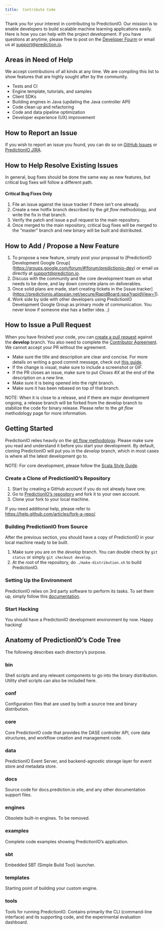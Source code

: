 ```yaml
---
title:  Contribute Code
---
```


Thank you for your interest in contributing to PredictionIO. Our mission is to
enable developers to build scalable machine learning applications easily. Here is how you can help with the project development. If you have questions at anytime, please free to post on the [Developer Fourm](https://groups.google.com/forum/#!forum/predictionio-dev) or email us at support@prediction.io.

## Areas in Need of Help

We accept contributions of all kinds at any time. We are compiling this list to
show features that are highly sought after by the community.

- Tests and CI
- Engine template, tutorials, and samples
- Client SDKs
- Building engines in Java (updating the Java controller API)
- Code clean up and refactoring
- Code and data pipeline optimization
- Developer experience (UX) improvement

## How to Report an Issue

If you wish to report an issue you found,  you can do so on [GitHub Issues](https://github.com/PredictionIO/PredictionIO/issues)
or [PredictionIO JIRA](https://predictionio.atlassian.net).

## How to Help Resolve Existing Issues

In general, bug fixes should be done the same way as new features, but critical
bug fixes will follow a different path.

#### Critical Bug Fixes Only

1. File an issue against the issue tracker if there isn't one already.
2. Create a new hotfix branch described by the *git flow* methodology, and write
   the fix in that branch.
3. Verify the patch and issue a pull request to the main repository.
4. Once merged to the main repository, critical bug fixes will be merged to the
   "master" branch and new binary will be built and distributed.
   

## How to Add / Propose a New Feature

1. To propose a new feature, simply post your proposal to [PredictionIO
   Development Google Group]
   (https://groups.google.com/forum/#!forum/predictionio-dev) or email us directly at support@prediction.io.
2. Discuss with the community and the core development team on what needs to be
   done, and lay down concrete plans on deliverables.
3. Once solid plans are made, start creating tickets in the [issue tracker]
   (https://predictionio.atlassian.net/secure/RapidBoard.jspa?rapidView=1).
4. Work side by side with other developers using PredictionIO Development Google
   Group as primary mode of communication. You never know if someone else has a
   better idea. ;)
  

## How to Issue a Pull Request

When you have finished your code, you can [create a pull
request](https://help.github.com/articles/creating-a-pull-request/) against the
**develop** branch. You also need to complete the [Contributor Agreement](http://prediction.io/cla). We cannot accept your PR without the agreement.

- Make sure the title and description are clear and concise. For more details on
  writing a good commit message, check out [this
  guide](http://tbaggery.com/2008/04/19/a-note-about-git-commit-messages.html).
- If the change is visual, make sure to include a screenshot or GIF.
- If the PR closes an issue, make sure to put *Closes #X* at the end of the
  description on a new line.
- Make sure it is being opened into the right branch.
- Make sure it has been rebased on top of that branch.

NOTE: When it is close to a release, and if there are major development ongoing, a
release branch will be forked from the develop branch to stabilize the code for
binary release. Please refer to the *git flow* methodology page for more
information.

## Getting Started

PredictionIO relies heavily on the [git flow methodology](
http://nvie.com/posts/a-successful-git-branching-model/). Please make sure you
read and understand it before you start your development. By default, cloning
PredictionIO will put you in the *develop* branch, which in most cases is where
all the latest development go to.

NOTE: For core development, please follow the [Scala Style Guide](http://docs.scala-lang.org/style/).

### Create a Clone of PredictionIO’s Repository

1. Start by creating a GitHub account if you do not already have one.
2. Go to [PredictionIO’s
   repository](https://github.com/PredictionIO/PredictionIO) and fork it to your
   own account.
3. Clone your fork to your local machine.

If you need additional help, please refer to
https://help.github.com/articles/fork-a-repo/.

### Building PredictionIO from Source

After the previous section, you should have a copy of PredictionIO in your local
machine ready to be built.

1. Make sure you are on the *develop* branch. You can double check by `git
   status` or simply `git checkout develop`.
2. At the root of the repository, do `./make-distribution.sh` to build
   PredictionIO.

### Setting Up the Environment

PredictionIO relies on 3rd party software to perform its tasks. To set them up,
simply follow this [documentation](
http://docs.prediction.io/install/install-sourcecode/#installing-dependencies).

### Start Hacking

You should have a PredictionIO development environment by now. Happy hacking!

## Anatomy of PredictionIO’s Code Tree

The following describes each directory’s purpose.

### bin

Shell scripts and any relevant components to go into the binary distribution.
Utility shell scripts can also be included here.

### conf

Configuration files that are used by both a source tree and binary distribution.

### core

Core PredictionIO code that provides the DASE controller API, core data
structures, and workflow creation and management code.

### data

PredictionIO Event Server, and backend-agnostic storage layer for event store
and metadata store.

### docs

Source code for docs.prediction.io site, and any other documentation support
files.

### engines

Obsolete built-in engines. To be removed.

### examples

Complete code examples showing PredictionIO’s application.

### sbt

Embedded SBT (Simple Build Tool) launcher.

### templates

Starting point of building your custom engine.

### tools

Tools for running PredictionIO. Contains primarily the CLI (command-line
interface) and its supporting code, and the experimental evaluation dashboard.
